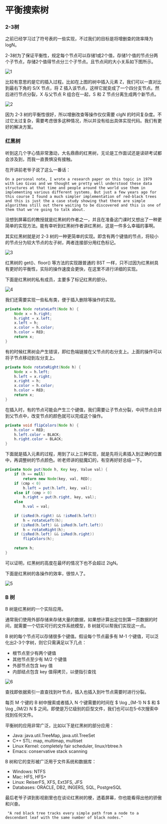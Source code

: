 # 平衡搜索树

### 2-3树

之前已经学习过了符号表的一些实现，不过我们的目标是将增删查的效率降为 logN。

2-3树为了保证平衡性，规定每个节点可以存储1或2个值，存储1个值的节点分两个子节点，存储2个值得节点分三个子节点。且节点间的大小关系如下图所示。

![1](imgs/1.png)

比较有意思的是它的插入过程。比如在上图的树中插入元素 Z，我们可以一直对比到最右下角的 S/X 节点，将 Z 插入该节点，这样它就变成了一个四分支节点。然后进行节点分裂，X 与父节点 R 组合在一起，S 和 Z 节点分离生成两个新节点。

![2](imgs/2.png)

因为 2-3 树的平衡性很好，所以增删改查等操作仅仅需要 clgN 的时间复杂度。不过它太过复杂，需要考虑很多这种情况，所以并没有给出具体实现代码。我们有更好的解决方案。

### 红黑树

听到这几个字心情非常激动，大名鼎鼎的红黑树，无论是工作面试还是读研考试都会涉及到，而我一直畏惧没有接触。

在开讲前老爷子说了这么一番话：

    On a personal note, I wrote a research paper on this topic in 1979 with Leo Givas and we thought we pretty well understood these data structures at that time and people around the world use them in implementing various different systems. But just a few years ago for this course I found a much simpler implementation of red-black trees and this is just the a case study showing that there are simple algorithms still out there waiting to be discovered and this is one of them that we're going to talk about. 

没想到屏幕后的教授就是红黑树的作者之一，并且在准备这门课时又想出了一种更简单的实现方法。能有幸听到红黑树作者讲红黑树，这是一件多么幸福的事啊。

其实红黑树就是对 2-3 树的一种更简单的实现。即含有两个键值的节点，将较小的节点分为较大节点的左子树，两者连接部分用红色标记。

![3](imgs/3.png)

红黑树的 get()、floor() 等方法的实现跟普通的 BST 一样，只不过因为红黑树具有更好的平衡性，实际的操作速度会更快，在这里不进行详细的实现。

下面是红黑树的私有成员，主要多了标记红黑的部分。

![4](imgs/4.png)

我们还需要实现一些私有类，便于插入删除等操作的实现。

```java
private Node rotateLeft(Node h) {
    Node x = h.right;
    h.right = x.left;
    x.left = h;
    x.color = h.color;
    h.color = RED;
    return x;
}
```

有的时候红黑树会产生错误，即红色端链接在父节点的右分支上。上面的操作可以将子节点移动到左分支上。

```java
private Node rotateRight(Node h) {  
    Node x = h.left;    
    h.left = x.right;   
    x.right = h;    
    x.color = h.color;    
    h.color = RED;    
    return x; 
}
```

在插入时，有的节点可能会产生三个键值，我们需要让子节点分裂，中间节点合并到父节点中，改变节点的颜色就可以完成这个操作。

```java
private void flipColors(Node h) {
    h.color = RED;
    h.left.color = BLACK;
    h.right.color = BLACK;
}
```

下面就是插入元素的过程，用到了以上三种实现，就是先将元素插入到正确的位置中，再调整树的节点颜色。听老师讲的挺魔幻的，有空再好好总结一下。

```java
private Node put(Node h, Key key, Value val) {
    if (h == null)
        return new Node(key, val, RED);
    if (cmp < 0)
        h.left = put(h.left, key, val);
    else if (cmp > 0)
        h.right = put(h.right, key, val);
    else 
        h.val = val;
    
    if (isRed(h.right) && !isRed(h.left))
        h = rotateLeft(h);
    if (isRed(h.left) && isRed(h.left.left))
        h = rotateRight(h);
    if (isRed(h.left) && isRed(h.right))
        flipColors(h);
        
    return h;
}
```

可以证明，红黑树的高度在最坏的情况下也不会超过 2lgN。

下面是红黑树的各操作的效率，很惊人了。

![5](imgs/5.png)

### B 树

B 树是红黑树的一个实际应用。

通常我们使用外部存储来存储大量的数据，如果想计算出定位到第一页数据的时间，就需要一个切实可行的文件系统模型，B 树就可以帮我们实现这一点。

B 树的每个节点可以存储很多个键值。假设每个节点最多有 M-1 个键值，可以泛化出2-3个字树，则它只需满足以下几点：

- 根节点至少有两个键值
- 其他节点至少有 M/2 个键值
- 外部节点包含 key 值
- 内部结点包含 key 值得拷贝，以便指引查找

![6](imgs/6.png)

查找即依据索引一直查找到叶节点，插入也插入到叶节点需要时进行分裂。

每页 M 个键的 B 树中搜索或者插入 N 个键需要的时间在 $ \log _{M-1} N $ 和 $ \log _{M/2} N $ 之间。即使是万亿级别的巨型文件，我们也可以在5-6次搜索中找到任何文件。

平衡树的应用非常广泛，比如以下是红黑树的部分应用：

- Java: java.util.TreeMap, java.util.TreeSet
- C++ STL: map, multimap, multiset
- Linux Kernel: completely fair scheduler, linux/rbtree.h
- Emacs: conservative stack scanning

B 树和它的变形被广泛用于文件系统和数据库：

- Windows: NTFS
- Mac: HFS, HFS+
- Linux: ReiserFS, XFS, Ext3FS, JFS
- Databases: ORACLE, DB2, INGERS, SQL, PostgreSQL

最后老爷子讲到影视剧里也在谈论红黑树的梗，透着屏幕，你也能看得出他的骄傲和兴奋。

     "A red black tree tracks every simple path from a node to a descendant leaf with the same number of black nodes."

 
  

